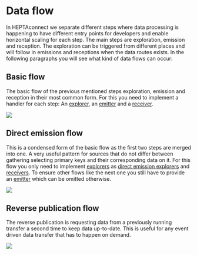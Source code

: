 # Data flow

In HEPTAconnect we separate different steps where data processing is happening to have different entry points for developers and enable horizontal scaling for each step.
The main steps are exploration, emission and reception.
The exploration can be triggered from different places and will follow in emissions and receptions when the data routes exists.
In the following paragraphs you will see what kind of data flows can occur:

## Basic flow

The basic flow of the previous mentioned steps exploration, emission and reception in their most common form.
For this you need to implement a handler for each step: An [explorer](../portal-development/002-explorer.md), an [emitter](../portal-development/003-emitter.md) and a [receiver](../portal-development/004-receiver.md).

<!--
```plantuml
@startuml ../assets/plantuml/dataFlow/basicFlow
!include ../../src/skin.puml
database "Portal 1" as P1
database "Portal 2" as P2
entity HEPTAconnect as HC
control MessageBroker as MB

== Exploration ==
P1 ->> HC: Read ids from portal 1
HC ->> MB: Publish explored item ids
...
== Emission ==
HC <<- MB: Read for emission
P1 ->> HC: Read data from portal 1
HC ->> MB: Release emitted item
...
== Reception ==
HC <<- MB: Route data for reception
P2 <<- HC: Store data in portal 2
@enduml
```
-->
![](../assets/plantuml/dataFlow/basicFlow.svg)

## Direct emission flow

This is a condensed form of the basic flow as the first two steps are merged into one.
A very useful pattern for sources that do not differ between gathering selecting primary keys and their corresponding data on it.
For this flow you only need to implement [explorers](../portal-development/002-explorer.md) as [direct emission explorers](../portal-development/014-direct-emission-explorer.md) and [receivers](../portal-development/004-receiver.md).
To ensure other flows like the next one you still have to provide an [emitter](../portal-development/003-emitter.md) which can be omitted otherwise.

<!--
```plantuml
@startuml ../assets/plantuml/dataFlow/directEmissionFlow
!include ../../src/skin.puml
database "Portal 1" as P1
database "Portal 2" as P2
entity HEPTAconnect as HC
control MessageBroker as MB
== Direct Emission ==
P1 ->> HC: Read data from portal 1
HC ->> MB: Release explored item for emission
...
== Reception ==
HC <<- MB: Route data for reception
P2 <<- HC: Store data in portal 2
@enduml
```
-->
![](../assets/plantuml/dataFlow/directEmissionFlow.svg)

## Reverse publication flow

The reverse publication is requesting data from a previously running transfer a second time to keep data up-to-date.
This is useful for any event driven data transfer that has to happen on demand.

<!--
```plantuml
@startuml ../assets/plantuml/dataFlow/reversePublicationFlow
!include ../../src/skin.puml
database "Portal 1" as P1
database "Portal 2" as P2
entity HEPTAconnect as HC
control MessageBroker as MB

== Reverse Publication ==
P2 ->> HC: Request publication for portal 2
HC ->> MB: Request emission from portal 1
...
== Emission ==
HC <<- MB: Read for emission
P1 ->> HC: Read data from portal 1
HC ->> MB: Release emitted item
...
== Reception ==
HC <<- MB: Route data for reception
P2 <<- HC: Store data in portal 2
@enduml
```
-->
![](../assets/plantuml/dataFlow/reversePublicationFlow.svg)

